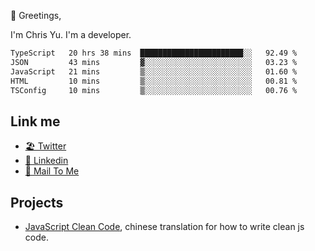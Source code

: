 👋 Greetings, 

I'm Chris Yu. I'm a developer. 


<!--START_SECTION:waka-->

```txt
TypeScript   20 hrs 38 mins  ███████████████████████░░   92.49 %
JSON         43 mins         ▓░░░░░░░░░░░░░░░░░░░░░░░░   03.23 %
JavaScript   21 mins         ▒░░░░░░░░░░░░░░░░░░░░░░░░   01.60 %
HTML         10 mins         ▒░░░░░░░░░░░░░░░░░░░░░░░░   00.81 %
TSConfig     10 mins         ▒░░░░░░░░░░░░░░░░░░░░░░░░   00.76 %
```

<!--END_SECTION:waka-->

## Link me

- [🏖️ Twitter](https://twitter.com/yuetong3yu)
- [🧳 Linkedin](https://www.linkedin.com/in/yuetong3yu)
- [📧 Mail To Me](mailto:yuetong3yu@gmail.com)


## Projects 

- [JavaScript Clean Code](https://js-clean-code-cn.vercel.app/), chinese translation for how to write clean js code.
